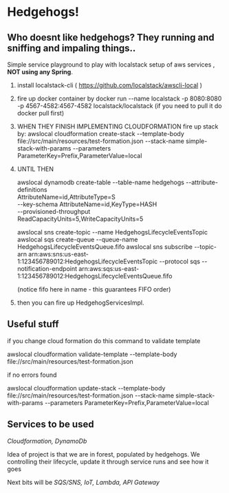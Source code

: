 # Hedgehogs!

Who doesnt like hedgehogs? They running and sniffing and impaling things.. 
--


Simple service playground to play with localstack setup of aws services , **NOT using any Spring**.

1) install localstack-cli ( https://github.com/localstack/awscli-local )

2) fire up docker container by 
    docker run  --name localstack -p 8080:8080 -p 4567-4582:4567-4582  localstack/localstack
    (if you need to pull it do docker pull first)

3) WHEN THEY FINISH IMPLEMENTING CLOUDFORMATION 
    fire up stack by:
    awslocal cloudformation create-stack --template-body file://src/main/resources/test-formation.json --stack-name simple-stack-with-params --parameters ParameterKey=Prefix,ParameterValue=local

3) UNTIL THEN

    awslocal dynamodb create-table --table-name hedgehogs  --attribute-definitions \
            AttributeName=id,AttributeType=S \
             --key-schema AttributeName=id,KeyType=HASH \
             --provisioned-throughput \
             ReadCapacityUnits=5,WriteCapacityUnits=5
    
    awslocal sns create-topic --name HedgehogsLifecycleEventsTopic
    awslocal sqs create-queue --queue-name HedgehogsLifecycleEventsQueue.fifo
    awslocal sns subscribe --topic-arn arn:aws:sns:us-east-1:123456789012:HedgehogsLifecycleEventsTopic --protocol sqs --notification-endpoint arn:aws:sqs:us-east-1:123456789012:HedgehogsLifecycleEventsQueue.fifo


    (notice fifo here in name - this guarantees FIFO order)

4) then you can fire up HedgehogServicesImpl.


Useful stuff
--

if you change cloud formation do this command to validate template

awslocal cloudformation validate-template --template-body file://src/main/resources/test-formation.json

if no errors found

awslocal cloudformation update-stack --template-body file://src/main/resources/test-formation.json --stack-name simple-stack-with-params --parameters ParameterKey=Prefix,ParameterValue=local


Services to be used
--
_Cloudformation,
DynamoDb_

Idea of project is that we are in forest, populated by hedgehogs. 
We controlling their lifecycle, update it through service runs and see how it goes

Next bits will be
_SQS/SNS,
IoT,
Lambda,
API Gateway_